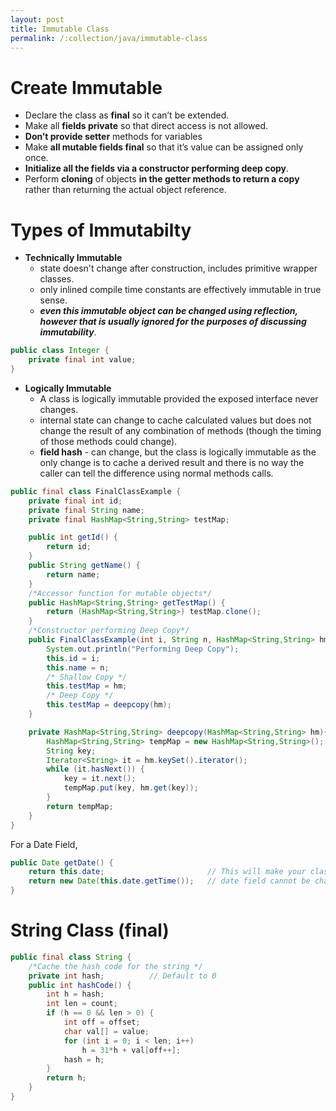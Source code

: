 ```yaml
---
layout: post
title: Immutable Class
permalink: /:collection/java/immutable-class
---
```


# Create Immutable
* Declare the class as **final** so it can’t be extended.
* Make all **fields private** so that direct access is not allowed.
* **Don’t provide setter** methods for variables
* Make **all mutable fields final** so that it’s value can be assigned only once.
* **Initialize all the fields via a constructor performing deep copy**.
* Perform **cloning** of objects **in the getter methods to return a copy** rather than returning the actual object reference.

# Types of Immutabilty

- **Technically Immutable**
  * state doesn't change after construction, includes primitive wrapper classes.
  * only inlined compile time constants are effectively immutable in true sense.
  * ***even this immutable object can be changed using reflection, however that is usually ignored for the purposes of discussing immutability***.

```java
public class Integer {
    private final int value;
}
```

- **Logically Immutable**
  * A class is logically immutable provided the exposed interface never changes.
  * internal state can change to cache calculated values but does not change the result of any combination of methods (though the timing of those methods could change).
  * **field hash** - can change, but the class is logically immutable as the only change is to cache a derived result and there is no way the caller can tell the difference using normal methods calls.

```java
public final class FinalClassExample {
    private final int id;
    private final String name;
    private final HashMap<String,String> testMap;

    public int getId() {
        return id;
    }
    public String getName() {
        return name;
    }
    /*Accessor function for mutable objects*/
    public HashMap<String,String> getTestMap() {
        return (HashMap<String,String>) testMap.clone();
    }
    /*Constructor performing Deep Copy*/
    public FinalClassExample(int i, String n, HashMap<String,String> hm) {
        System.out.println("Performing Deep Copy");
        this.id = i;
        this.name = n;
        /* Shallow Copy */
        this.testMap = hm;
        /* Deep Copy */
        this.testMap = deepcopy(hm);
    }

    private HashMap<String,String> deepcopy(HashMap<String,String> hm){
        HashMap<String,String> tempMap = new HashMap<String,String>();
        String key;
        Iterator<String> it = hm.keySet().iterator();
        while (it.hasNext()) {
            key = it.next();
            tempMap.put(key, hm.get(key));
        }
        return tempMap;
    }
}
```
For a Date Field,
```java
public Date getDate() {
    return this.date;                       // This will make your class mutable.
    return new Date(this.date.getTime());   // date field cannot be changed.
}
```

# String Class (final)
```java
public final class String {
    /*Cache the hash code for the string */
    private int hash;          // Default to 0
    public int hashCode() {
        int h = hash;
        int len = count;
        if (h == 0 && len > 0) {
            int off = offset;
            char val[] = value;
            for (int i = 0; i < len; i++)
                h = 31*h + val[off++];
            hash = h;
        }
        return h;
    }
}
```
